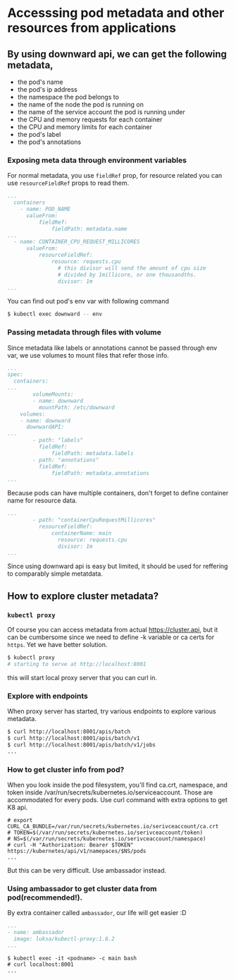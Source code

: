 # Accesssing pod metadata and other resources from applications

## By using downward api, we can get the following metadata,
- the pod's name
- the pod's ip address
- the namespace the pod belongs to
- the name of the node the pod is running on
- the name of the service account the pod is running under
- the CPU and memory requests for each container
- the CPU and memory limits for each container
- the pod's label
- the pod's annotations

### Exposing meta data through environment variables
For normal metadata, you use `fieldRef` prop, for resource related you can use `resourceFieldRef` props to read them.
```yaml
...
  containers
	- name: POD_NAME
	  valueFrom:
		  fieldRef: 
			  fieldPath: metadata.name
...
  - name: CONTAINER_CPU_REQUEST_MILLICORES
	  valueFrom:
		  resourceFieldRef:
			  resource: requests.cpu
				# this divisor will send the amount of cpu size
				# divided by 1millicore, or one thousandths.
				divisor: 1m 
...
```
You can find out pod's env var with following command
```bash
$ kubectl exec downward -- env
```

### Passing metadata through files with volume
Since metadata like labels or annotations cannot be passed through env var, we use volumes to mount files that refer those info.
```yaml
...
spec:
  containers: 
...
		volumeMounts: 
		- name: downward
		  mountPath: /etc/downward
	volumes: 
	- name: downward
	  downwardAPI:
...
		- path: "labels"
		  fieldRef:
			  fieldPath: metadata.labels
		- path: "annotations"
		  fieldRef:
			  fieldPath: metadata.annotations
...
```
Because pods can have multiple containers, don't forget to define container name for resource data.
```yaml
...
		- path: "containerCpuRequestMillicores"
		  resourceFieldRef:
			  containerName: main
				resource: requests.cpu
				divisor: 1m
...
```
Since using downward api is easy but limited, it should be used for reffering to comparably simple metatdata.

## How to explore cluster metadata?
### `kubectl proxy`
Of course you can access metadata from actual https://cluster.api, but it can be cumbersome since we need to define -k variable or ca certs for `https`. Yet we have better solution. 
```bash
$ kubectl proxy
# starting to serve at http://localhost:8001
```
this will start local proxy server that you can curl in.

### Explore with endpoints
When proxy server has started, try various endpoints to explore various metadata.
```bash
$ curl http://localhost:8001/apis/batch
$ curl http://localhost:8001/apis/batch/v1
$ curl http://localhost:8001/apis/batch/v1/jobs
...
```

### How to get cluster info from pod?
When you look inside the pod filesystem, you'll find ca.crt, namespace, and token inside /var/run/secrets/kubernetes.io/serviceaccount. Those are accommodated for every pods.
Use curl command with extra options to get K8 api.
```console
# export CURL_CA_BUNDLE=/var/run/secrets/kubernetes.io/serivceaccount/ca.crt
# TOKEN=$(/var/run/secrets/kubernetes.io/serivceaccount/token)
# NS=$(/var/run/secrets/kubernetes.io/serivceaccount/namespace)
# curl -H "Authorization: Bearer $TOKEN" https://kubernetes/api/v1/namepaces/$NS/pods
...
```
But this can be very difficult. Use ambassador instead.

### Using ambassador to get cluster data from pod(recommended!).
By extra container called `ambassador`, our life will get easier :D
```yaml
...
- name: ambassador
  image: luksa/kubectl-proxy:1.6.2
...
```
```console
$ kubectl exec -it <podname> -c main bash
# curl localhost:8001
...
```